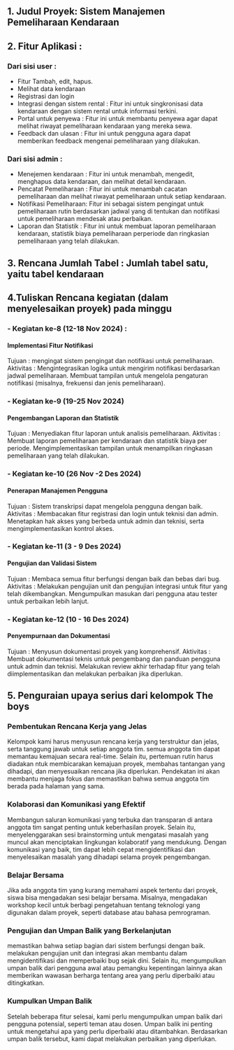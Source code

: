 ## 1. Judul Proyek: Sistem Manajemen Pemeliharaan Kendaraan
## 2. Fitur Aplikasi :
### Dari sisi user :
- Fitur  Tambah, edit, hapus.
- Melihat data kendaraan
- Registrasi dan login
- Integrasi dengan sistem rental : Fitur ini untuk singkronisasi data kendaraan dengan sistem rental untuk informasi terkini.
- Portal untuk penyewa : Fitur ini untuk membantu penyewa agar dapat melihat riwayat pemeliharaan kendaraan yang mereka sewa.
- Feedback dan ulasan : Fitur ini untuk pengguna agara dapat memberikan feedback mengenai pemeliharaan yang dilakukan.
### Dari sisi admin :
- Menejemen kendaraan : Fitur ini untuk menambah, mengedit, menghapus data kendaraan, dan melihat detail kendaraan.
- Pencatat Pemeliharaan : Fitur ini untuk menambah cacatan pemeliharaan dan melihat riwayat pemeliharaan untuk setiap kendaraan.
- Notifikasi Pemeliharaan: Fitur ini sebagai sistem pengingat untuk pemeliharaan rutin berdasarkan jadwal yang di tentukan dan notifikasi untuk pemeliharaan mendesak atau perbaikan.
- Laporan dan Statistik : Fitur ini untuk membuat laporan pemeliharaan kendaraan, statistik biaya pemeliharaan perperiode dan ringkasian pemeliharaan yang telah dilakukan.
  
## 3. Rencana Jumlah Tabel : Jumlah tabel satu, yaitu tabel kendaraan

## 4.Tuliskan Rencana kegiatan (dalam menyelesaikan proyek) pada minggu 

### - Kegiatan ke-8 (12-18 Nov 2024) : 
#### Implementasi Fitur Notifikasi
Tujuan : mengingat sistem pengingat dan notifikasi untuk pemeliharaan.
Aktivitas :
Mengintegrasikan logika untuk mengirim notifikasi berdasarkan jadwal pemeliharaan.
Membuat tampilan untuk mengelola pengaturan notifikasi (misalnya, frekuensi dan jenis pemeliharaan).
### - Kegiatan ke-9 (19-25 Nov 2024) 
#### Pengembangan Laporan dan Statistik
Tujuan : Menyediakan fitur laporan untuk analisis pemeliharaan.
Aktivitas :
Membuat laporan pemeliharaan per kendaraan dan statistik biaya per periode.
Mengimplementasikan tampilan untuk menampilkan ringkasan pemeliharaan yang telah dilakukan.
### - Kegiatan ke-10 (26 Nov -2 Des 2024)
#### Penerapan Manajemen Pengguna
Tujuan : Sistem transkripsi dapat mengelola pengguna dengan baik.
Aktivitas :
Membacakan fitur registrasi dan login untuk teknisi dan admin.
Menetapkan hak akses yang berbeda untuk admin dan teknisi, serta mengimplementasikan kontrol akses.
### - Kegiatan ke-11 (3 - 9 Des 2024)
#### Pengujian dan Validasi Sistem
Tujuan : Membaca semua fitur berfungsi dengan baik dan bebas dari bug.
Aktivitas :
Melakukan pengujian unit dan pengujian integrasi untuk fitur yang telah dikembangkan.
Mengumpulkan masukan dari pengguna atau tester untuk perbaikan lebih lanjut.
### - Kegiatan ke-12 (10 - 16 Des 2024)
#### Penyempurnaan dan Dokumentasi
Tujuan : Menyusun dokumentasi proyek yang komprehensif.
Aktivitas :
Membuat dokumentasi teknis untuk pengembang dan panduan pengguna untuk admin dan teknisi.
Melakukan review akhir terhadap fitur yang telah diimplementasikan dan melakukan perbaikan jika diperlukan.

## 5. Penguraian upaya serius dari kelompok The boys
### Pembentukan Rencana Kerja yang Jelas
Kelompok kami harus menyusun rencana kerja yang terstruktur dan jelas, serta tanggung jawab untuk setiap anggota tim.  semua anggota tim dapat memantau kemajuan secara real-time. Selain itu, pertemuan rutin harus diadakan ntuk membicarakan kemajuan proyek, membahas tantangan yang dihadapi, dan menyesuaikan rencana jika diperlukan. Pendekatan ini akan membantu menjaga fokus dan memastikan bahwa semua anggota tim berada pada halaman yang sama.

### Kolaborasi dan Komunikasi yang Efektif
Membangun saluran komunikasi yang terbuka dan transparan di antara anggota tim sangat penting untuk keberhasilan proyek. Selain itu, menyelenggarakan sesi brainstorming untuk mengatasi masalah yang muncul akan menciptakan lingkungan kolaboratif yang mendukung. Dengan komunikasi yang baik, tim dapat lebih cepat mengidentifikasi dan menyelesaikan masalah yang dihadapi selama proyek pengembangan.

### Belajar Bersama
Jika ada anggota tim yang kurang memahami aspek tertentu dari proyek, siswa bisa mengadakan sesi belajar bersama. Misalnya, mengadakan workshop kecil untuk berbagi pengetahuan tentang teknologi yang digunakan dalam proyek, seperti database atau bahasa pemrograman.

### Pengujian dan Umpan Balik yang Berkelanjutan
memastikan bahwa setiap bagian dari sistem berfungsi dengan baik.  melakukan pengujian unit dan integrasi akan membantu dalam mengidentifikasi dan memperbaiki bug sejak dini. Selain itu, mengumpulkan umpan balik dari pengguna awal atau pemangku kepentingan lainnya akan memberikan wawasan berharga tentang area yang perlu diperbaiki atau ditingkatkan.

### Kumpulkan Umpan Balik
Setelah beberapa fitur selesai, kami perlu mengumpulkan umpan balik dari pengguna potensial, seperti teman atau dosen. Umpan balik ini penting untuk mengetahui apa yang perlu diperbaiki atau ditambahkan. Berdasarkan umpan balik tersebut, kami dapat melakukan perbaikan yang diperlukan.


